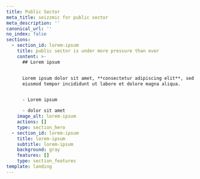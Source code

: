 ```yaml
---
title: Public Sector
meta_title: seizzmic for public sector
meta_description: ''
canonical_url: ''
no_index: false
sections:
  - section_id: lorem-ipsum
    title: public sector is under more pressure than ever
    content: >-
      ## Lorem ipsum


      Lorem ipsum dolor sit amet, **consectetur adipiscing elit**, sed do
      eiusmod tempor incididunt ut labore et dolore magna aliqua.


      - Lorem ipsum

      - dolor sit amet
    image_alt: lorem-ipsum
    actions: []
    type: section_hero
  - section_id: lorem-ipsum
    title: lorem-ipsum
    subtitle: lorem-ipsum
    background: gray
    features: []
    type: section_features
template: landing
---
```

